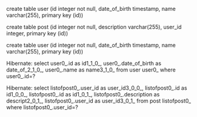create table user (id integer not null, date_of_birth timestamp, name varchar(255), primary key (id))

create table post (id integer not null, description varchar(255), user_id integer, primary key (id))

create table user (id integer not null, date_of_birth timestamp, name varchar(255), primary key (id))

Hibernate: select user0_.id as id1_1_0_, user0_.date_of_birth as date_of_2_1_0_, user0_.name as name3_1_0_ from user user0_ where user0_.id=?

Hibernate: select listofpost0_.user_id as user_id3_0_0_, listofpost0_.id as id1_0_0_, listofpost0_.id as id1_0_1_, listofpost0_.description as descript2_0_1_, listofpost0_.user_id as user_id3_0_1_ from post listofpost0_ where listofpost0_.user_id=?
